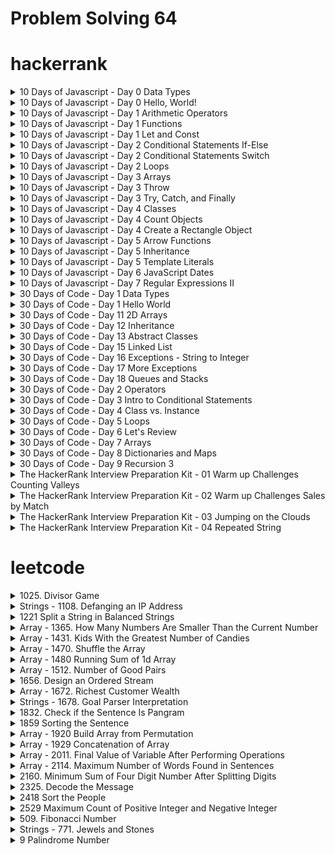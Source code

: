 # Problem Solving 64

# hackerrank

<details>
<summary>10 Days of Javascript - Day 0 Data Types</summary>

```js
function performOperation(secondInteger, secondDecimal, secondString) {
	const firstInteger = 4;
	const firstDecimal = 4.0;
	const firstString = 'HackerRank ';
	console.log(firstInteger + Number(secondInteger));
	console.log(firstDecimal + Number(secondDecimal));
	console.log(firstString + secondString);
}
performOperation(10, 5.0, 'is the best place to learn and practice coding!');
```

**Explanation**

First we convert the secondInteger and secondDecimal to numbers using the Number function. Then we add them together and print the result to the console. In the next line we simply concatenate the firstString and secondString and print the result to the console.

</details>

<details>
<summary>10 Days of Javascript - Day 0 Hello, World!</summary>

```js
function greeting(parameterVariable) {
	console.log('Hello, World!');
	console.log(parameterVariable);
}
```

**Explanation**
The first line of code prints 'Hello, World!' to the console. The second line of code prints the value of 'parameterVariable' to the console. The parameterVariable is a string of text.

</details>

<details>
<summary>10 Days of Javascript - Day 1 Arithmetic Operators</summary>

```js
function getArea(length, width) {
	return length * width;
}

function getPerimeter(length, width) {
	return 2 * (length + width);
}

getArea(2, 3); // 6
```

**Explanation**

We can get the area of a rectangle by multiplying the length by the width. The getArea function takes two parameters, length and width, and returns the area of the rectangle. We can get the perimeter of a rectangle by adding the length and width together and multiplying by two. The getPerimeter function takes two parameters, length and width, and returns the perimeter of the rectangle.

</details>

<details>
<summary>10 Days of Javascript - Day 1 Functions</summary>

```js
function factorial(n) {
	if (n === 1) {
		return 1;
	}
	return n * factorial(n - 1);
}

factorial(5); // 120
```

**Explanation**

The function is recursive. It calls itself until it reaches the base case. In this case, n === 1, which returns 1. n _ factorial(n - 1) is the recursive call. Since n - 1 === 0, it returns 1. n _ factorial(n - 1) === n \* 1 === n.

</details>

<details>
<summary>10 Days of Javascript - Day 1 Let and Const</summary>

```js
const PI = Math.PI;
const r = readLine(); // 2.6
var area = parseFloat(PI * r * r);
console.log(area);

var peri = parseFloat(2 * PI * r);
console.log(peri);
```

</details>

<details>
<summary>10 Days of Javascript - Day 2 Conditional Statements If-Else</summary>

```js
function getGrade(score) {
	let grade;
	if (25 < score && score <= 30) {
		grade = 'A';
	} else if (20 < score && score <= 25) {
		grade = 'B';
	} else if (15 < score && score <= 20) {
		grade = 'C';
	} else if (10 < score && score <= 15) {
		grade = 'D';
	} else if (5 < score && score <= 10) {
		grade = 'E';
	} else if (0 <= score && score <= 5) {
		grade = 'F';
	} else {
		grade = 'Invalid score';
	}
	return grade;
}
```

</details>

<details>
<summary>10 Days of Javascript - Day 2 Conditional Statements Switch</summary>

```js
function getLetter(s) {
	switch (s.charAt(0)) {
		case 'a':
		case 'e':
		case 'i':
		case 'o':
		case 'u':
			return 'A';
		case 'b':
		case 'c':
		case 'd':
		case 'f':
		case 'g':
			return 'B';
		case 'h':
		case 'j':
		case 'k':
		case 'l':
		case 'm':
			return 'C';
		case 'n':
		case 'p':
		case 'q':
		case 'r':
		case 's':
		case 't':
		case 'v':
		case 'w':
		case 'x':
		case 'y':
		case 'z':
			return 'D';
	}
}

console.log(getLetter('a')); // A
```

**Explanation**

The first character of the string is a, so we return A. The rest of the string is empty, so we return A.

</details>

<details>
<summary>10 Days of Javascript - Day 2 Loops</summary>

```js
function vowelsAndConsonants(s) {
	const vowelList = 'aeiouAEIOU';
	for (let i = 0; i < s.length; i++) {
		if (vowelList.indexOf(s[i]) !== -1) {
			console.log(s[i]);
		}
	}
	for (let i = 0; i < s.length; i++) {
		if (vowelList.indexOf(s[i]) == -1) {
			console.log(s[i]);
		}
	}
}
```

</details>

<details>
<summary>10 Days of Javascript - Day 3 Arrays</summary>

```js
function getSecondLargest(nums) {
	let sortedNums = nums.sort((a, b) => a - b);
	const res = Array(...new Set([...sortedNums]));
	return res[res.length - 2];
}

console.log(getSecondLargest([1, 2, 3, 4, 5, 6, 7, 8, 9, 10]));
```

**Explanation**

The largest number is 10, and the second largest number is 9. Therefore, return 9. First, we sort the array in ascending order, Since the array is sorted in ascending order, the second largest number is the last second element in the array.

</details>

<details>
<summary>10 Days of Javascript - Day 3 Throw</summary>

```js
function isPositive(a) {
	if (a > 0) {
		return 'YES';
	} else if (a === 0) {
		throw new Error('Zero Error');
	} else {
		throw new Error('Negative Error');
	}
}
```

**Explanation**

The if statement checks if 'a' is greater than 0. If it is, the function returns 'YES'. If 'a' is 0, the function throws an error with the message 'Zero Error'. If 'a' is less than 0, the function throws an error with the message 'Negative Error'. The else statement is not needed because the function will never reach the else statement if 'a' is 0 or greater than 0.

</details>

<details>
<summary>10 Days of Javascript - Day 3 Try, Catch, and Finally</summary>

```js
function reverseString(s) {
	try {
		console.log(s.split('').reverse().join(''));
	} catch (e) {
		console.log(e.message);
		console.log(s);
	}
}
```

</details>

<details>
<summary>10 Days of Javascript - Day 4 Classes</summary>

```js
class Polygon {
	constructor(sides) {
		this.sides = sides;
	}

	getPerimeter() {
		return this.sides.reduce((a, b) => a + b);
	}
}
```

</details>

<details>
<summary>10 Days of Javascript - Day 4 Count Objects</summary>

```js
function getCount(objects) {
	let count = 0;
	for (const iterator of objects) {
		if (iterator.x === iterator.y) {
			count++;
		}
	}
	return count;
}

const arr = [
	{
		x: 1,
		y: 1,
	},
	{
		x: 2,
		y: 3,
	},
	{
		x: 3,
		y: 3,
	},
	{
		x: 2,
		y: 4,
	},
	{
		x: 4,
		y: 5,
	},
];

getCount(arr); // 2
```

**Solutions 2**

```javascript
function getCount(objects) {
	return objects.filter(({ x, y }) => x === y).length;
}

const arr = [
	{
		x: 1,
		y: 1,
	},
	{
		x: 2,
		y: 3,
	},
	{
		x: 3,
		y: 3,
	},
	{
		x: 2,
		y: 4,
	},
	{
		x: 4,
		y: 5,
	},
];

getCount(arr); // 2
```

**Explanation**

</details>

<details>
<summary>10 Days of Javascript - Day 4 Create a Rectangle Object</summary>

```js
function Rectangle(a, b) {
	return {
		length: a,
		width: b,
		perimeter: 2 * (a + b),
		area: a * b,
	};
}
```

</details>

<details>
<summary>10 Days of Javascript - Day 5 Arrow Functions</summary>

```js
function modifyArray(nums) {
	for (const n in nums) {
		if (nums[n] % 2 === 0) {
			nums[n] = nums[n] * 2;
		} else if (nums[n] % 2 === 1) {
			nums[n] = nums[n] * 3;
		}
	}
	return nums;
}

console.log(modifyArray([1, 2, 3, 4, 5])); //  [3, 4, 9, 8, 15]
```

</details>

<details>
<summary>10 Days of Javascript - Day 5 Inheritance</summary>

```js
class Rectangle {
	constructor(w, h) {
		this.w = w;
		this.h = h;
	}
}

const methods = {
	area: function () {
		return this.w * this.h;
	},
};

Object.assign(Rectangle.prototype, methods);

class Square extends Rectangle {
	constructor(w) {
		super(w, w);
	}
}
```

</details>

<details>
<summary>10 Days of Javascript - Day 5 Template Literals</summary>

```js
function sides(literals, ...expressions) {
	const [a, p] = expressions;
	const value = Math.sqrt(p ** 2 - 16 * a);

	return [(p - value) / 4, (p + value) / 4];
}
```

</details>

<details>
<summary>10 Days of Javascript - Day 6 JavaScript Dates</summary>

```js
function getDayName(dateString) {
	let dayName;
	let date = new Date(dateString);
	switch (date.getDay()) {
		case 0:
			dayName = 'Sunday';
			break;
		case 1:
			dayName = 'Monday';
			break;
		case 2:
			dayName = 'Tuesday';
			break;
		case 3:
			dayName = 'Wednesday';
			break;
		case 4:
			dayName = 'Thursday';
			break;
		case 5:
			dayName = 'Friday';
			break;
		case 6:
			dayName = 'Saturday';
			break;
	}

	return dayName;
}

console.log(getDayName('10/11/2009')); // Sunday
```

</details>

<details>
<summary>10 Days of Javascript - Day 7 Regular Expressions II</summary>

```js
function regexVar() {
	return new RegExp(/^(Mr\.|Mrs\.|Ms\.|Dr\.|Er\.)[a-zA-Z]+$/);
}
```

<!-- **Explanation** -->

</details>

<details>
<summary>30 Days of Code - Day 1 Data Types</summary>

```js
var i2 = 0;
var d2 = 0.0;
var s2 = '';

i2 = parseInt(readLine());
d2 = parseFloat(readLine());
s2 = readLine();

console.log(i + i2);

console.log((d + d2).toFixed(1));

console.log(s + s2);
```

<!-- **Explanation** -->

</details>

<details>
<summary>30 Days of Code - Day 1 Hello World</summary>

```js
function processData(inputString) {
	// This line of code prints the first line of output
	console.log('Hello, World.');

	// Write the second line of output that prints the contents of 'inputString' here.
	console.log(inputString);
}

processData('Welcome to 30 Days of Code!');
```

<!-- **Explanation** -->

</details>

<details>
<summary>30 Days of Code - Day 11 2D Arrays</summary>

```js
'use strict';
process.stdin.resume();
process.stdin.setEncoding('utf-8');
let inputString = '';
let currentLine = 0;
process.stdin.on('data', function (inputStdin) {
	inputString += inputStdin;
});
process.stdin.on('end', function () {
	inputString = inputString.split('\n');
	main();
});
function readLine() {
	return inputString[currentLine++];
}

// Ignore above this line
function main() {
	let arr = Array(6);
	for (let i = 0; i < 6; i++) {
		arr[i] = readLine()
			.replace(/\s+$/g, '')
			.split(' ')
			.map((arrTemp) => parseInt(arrTemp, 10));
	}
	const sumArray = [];
	for (let i = 0; i < 4; i++) {
		for (let j = 0; j < 4; j++) {
			const topEl1 = arr[i][j];
			const topEl2 = arr[i][j + 1];
			const topEl3 = arr[i][j + 2];

			const midEl1 = arr[i + 1][j + 1];

			const botEl1 = arr[i + 2][j];
			const botEl2 = arr[i + 2][j + 1];
			const botEl3 = arr[i + 2][j + 2];
			const sum = topEl1 + topEl2 + topEl3 + midEl1 + botEl1 + botEl2 + botEl3;
			sumArray.push(sum);
		}
	}
	console.log(sumArray.sort((a, b) => b - a)[0]);
}
```

</details>

<details>
<summary>30 Days of Code - Day 12 Inheritance</summary>

```js
'use strict';

var _input = '';
var _index = 0;
process.stdin.on('data', (data) => {
	_input += data;
});
process.stdin.on('end', () => {
	_input = _input.split(new RegExp('[ \n]+'));
	main();
});
function read() {
	return _input[_index++];
}

/**** Ignore above this line. ****/

// start
class Person {
	constructor(firstName, lastName, identification) {
		this.firstName = firstName;
		this.lastName = lastName;
		this.idNumber = identification;
	}

	printPerson() {
		console.log(
			'Name: ' +
				this.lastName +
				', ' +
				this.firstName +
				'\nID: ' +
				this.idNumber
		);
	}
}

class Student extends Person {
	constructor(firstName, lastName, idNumber, scores) {
		super(firstName, lastName, idNumber, scores);
		this.scores = scores;
	}

	calculate() {
		var sum = this.scores.reduce((acc, num) => {
			acc += num;
			return acc;
		});
		var avg = sum / this.scores.length;

		if (avg >= 90) {
			return 'O';
		} else if (avg >= 80) {
			return 'E';
		} else if (avg >= 70) {
			return 'A';
		} else if (avg >= 55) {
			return 'P';
		} else if (avg >= 40) {
			return 'D';
		} else {
			return 'T';
		}
	}
}

// end

function main() {
	let firstName = read();
	let lastName = read();
	let id = +read();
	let numScores = +read();
	let testScores = new Array(numScores);

	for (var i = 0; i < numScores; i++) {
		testScores[i] = +read();
	}

	let s = new Student(firstName, lastName, id, testScores);
	s.printPerson();
	s.calculate();
	console.log('Grade: ' + s.calculate());
}
```

</details>

<details>
<summary>30 Days of Code - Day 13 Abstract Classes</summary>

```js
'use strict';

var _input = '';
var _index = 0;
process.stdin.on('data', (data) => {
	_input += data;
});
process.stdin.on('end', () => {
	_input = _input.split(new RegExp('\n'));
	main();
});
function readLine() {
	return _input[_index++];
}

/**** Ignore above this line. ****/

class Book {
	constructor(title, author) {
		if (this.constructor === Book) {
			throw new TypeError(
				'Do not attempt to directly instantiate an abstract class.'
			);
		} else {
			this.title = title;
			this.author = author;
		}
	}

	display() {
		console.log("Implement the 'display' method!");
	}
}

// Start
class MyBook extends Book {
	constructor(title, author, price) {
		super(title, author);
		this.price = price;
	}

	display() {
		console.log(`Title: ${this.title}`);
		console.log(`Author: ${this.author}`);
		console.log(`Price: ${this.price}`);
	}
}
// End

function main() {
	let title = readLine();
	let author = readLine();
	let price = +readLine();

	let book = new MyBook(title, author, price);
	book.display();
}
```

</details>

<details>
<summary>30 Days of Code - Day 15 Linked List</summary>

```js
process.stdin.resume();
process.stdin.setEncoding('ascii');

var input_stdin = '';
var input_stdin_array = '';
var input_currentline = 0;

process.stdin.on('data', function (data) {
	input_stdin += data;
});

process.stdin.on('end', function () {
	input_stdin_array = input_stdin.split('\n');
	main();
});
function readLine() {
	return input_stdin_array[input_currentline++];
}
function Node(data) {
	this.data = data;
	this.next = null;
}
function Solution() {
	this.insert = function (head, data) {
		//complete this method
		var newNode = new Node(data);

		if (head === null || typeof head === 'undefined') {
			head = newNode;
		} else if (head.next === null) {
			head.next = newNode;
		} else {
			var next = head.next;
			while (next.next) {
				next = next.next;
			}
			next.next = newNode;
		}

		return head;
	};
	this.display = function (head) {
		var start = head;
		while (start) {
			process.stdout.write(start.data + ' ');
			start = start.next;
		}
	};
}
function main() {
	var T = parseInt(readLine());
	var head = null;
	var mylist = new Solution();
	for (i = 0; i < T; i++) {
		var data = parseInt(readLine());
		head = mylist.insert(head, data);
	}
	mylist.display(head);
}
```

</details>

<details>
<summary>30 Days of Code - Day 16 Exceptions - String to Integer</summary>

```js
'use strict';

process.stdin.resume();
process.stdin.setEncoding('utf-8');

let inputString = '';
let currentLine = 0;

process.stdin.on('data', function (inputStdin) {
	inputString += inputStdin;
});

process.stdin.on('end', function () {
	inputString = inputString.split('\n');

	main();
});

function readLine() {
	return inputString[currentLine++];
}

// Ignore above this line

function main() {
	try {
		const S = readLine();
		!isNaN(parseInt(S)) ? console.log(parseInt(S)) : x;
	} catch (e) {
		console.log('Bad String');
	}
}
```

</details>

<details>
<summary>30 Days of Code - Day 17 More Exceptions</summary>

```js
process.stdin.resume();
process.stdin.setEncoding('ascii');

var input_stdin = '';
var input_stdin_array = '';
var input_currentline = 0;

process.stdin.on('data', function (data) {
	input_stdin += data;
});

process.stdin.on('end', function () {
	input_stdin_array = input_stdin.split('\n');
	main();
});
function readLine() {
	return input_stdin_array[input_currentline++];
}

//Write your code here
class Calculator {
	power(n, p) {
		if (n < 0 || p < 0) {
			throw 'n and p should be non-negative';
		} else {
			return Math.pow(n, p);
		}
	}
}

function main() {
	var myCalculator = new Calculator();
	var T = parseInt(readLine());
	while (T-- > 0) {
		var num = readLine().split(' ');
		try {
			var n = parseInt(num[0]);
			var p = parseInt(num[1]);
			var ans = myCalculator.power(n, p);
			console.log(ans);
		} catch (e) {
			console.log(e);
		}
	}
}
```

</details>

<details>
<summary>30 Days of Code - Day 18 Queues and Stacks</summary>

```js
function Solution() {
	this.stack = [];
	this.queue = [];
}

Solution.prototype.pushCharacter = function pushCharacter(char) {
	this.stack.push(char);
};

Solution.prototype.enqueueCharacter = function enqueueCharacter(char) {
	this.queue.push(char);
};

Solution.prototype.popCharacter = function popCharacter() {
	return this.stack.pop();
};

Solution.prototype.dequeueCharacter = function dequeueCharacter() {
	return this.queue.shift();
};
```

</details>

<details>
<summary>30 Days of Code - Day 2 Operators</summary>

```js
function solve(meal_cost, tip_percent, tax_percent) {
	const tip = (tip_percent / 100) * meal_cost;
	const tax = (tax_percent / 100) * meal_cost;
	console.log(Math.round(tip + tax + meal_cost));
}

solve(12.0, 20, 8);
```

<!-- **Explanation** -->

</details>

<details>
<summary>30 Days of Code - Day 3 Intro to Conditional Statements</summary>

```js
function main() {
	const N = parseInt(readLine().trim(), 10);
	const isEven = N % 2 === 0;
	if (!isEven) {
		console.log('Weird');
	} else if (isEven && N <= 5 && N >= 2) {
		console.log('Not Weird');
	} else if (isEven && N <= 20 && N >= 6) {
		console.log('Weird');
	} else if (isEven && N > 20) {
		console.log('Not Weird');
	}
}
```

<!-- **Explanation** -->

</details>

<details>
<summary>30 Days of Code - Day 4 Class vs. Instance</summary>

```js
function Person(initialAge) {
	if (initialAge > 0) {
		this.age = initialAge;
	} else {
		this.age = 0;
		console.log('Age is not valid, setting age to 0.');
	}
	this.amIOld = function () {
		if (this.age < 13) {
			console.log('You are young.');
		} else if (this.age < 18) {
			console.log('You are a teenager.');
		} else {
			console.log('You are old.');
		}
	};
	this.yearPasses = function () {
		this.age++;
	};
}
```

<!-- **Explanation** -->

</details>

<details>
<summary>30 Days of Code - Day 5 Loops</summary>

```js
function main() {
	const n = parseInt(readLine().trim(), 10);
	var i = 0;
	while (i < 10) {
		i++;
		console.log(`${n} x ${i} = ${n * i}`);
	}
}
```

</details>

<details>
<summary>30 Days of Code - Day 6 Let's Review</summary>

**Input**

```js
processData('2\nHacker\nRank');
```

**Solution's**

```js
function processData(input) {
	const inputArray = input.split('\n');
	const inputStrings = inputArray.slice(1, inputArray.length);
	for (let i = 0; i < inputArray[0]; i++) {
		const str = inputStrings[i];
		const odd = [];
		const even = [];
		for (let key in str) {
			if (key % 2 == 0) {
				even.push(str[key]);
			} else {
				odd.push(str[key]);
			}
		}
		console.log(`${even.join('')} ${odd.join('')}`);
	}
}
```

</details>

<details>
<summary>30 Days of Code - Day 7 Arrays</summary>

```js
console.log(arr.reverse().join(' '));
```

<!-- **Explanation** -->

</details>

<details>
<summary>30 Days of Code - Day 8 Dictionaries and Maps</summary>

## [Day 8 Dictionaries and Maps](https://www.hackerrank.com/challenges/30-dictionaries-and-maps/problem?isFullScreen=true)

```js
function processData(input) {
	const phoneBook = new Map();
	const inputArray = input.split('\n');
	const numberOfPhone = inputArray.shift();
	inputArray.forEach((x, i, key) => {
		if (i < Number(numberOfPhone)) {
			const normalizedX = x.trim()?.split(' ');
			phoneBook.set(normalizedX[0], normalizedX[1]);
		} else {
			if (phoneBook.has(x)) {
				console.log(`${x}=${phoneBook.get(x)}`);
			} else {
				console.log(`Not found`);
			}
		}
	});
}
```

**Input Format**

```js
processData(
	'3\nsam 99912222\ntom 11122222\nharry 12299933\nsam\nedward\nharry'
);
```

</details>

<details>
<summary>30 Days of Code - Day 9 Recursion 3</summary>

```js
function factorial(n) {
	if (n == 1) {
		return n;
	}

	return n * factorial(n - 1);
}
```

<!-- **Explanation** -->

</details>

<details>
<summary>The HackerRank Interview Preparation Kit - 01 Warm up Challenges Counting Valleys</summary>

```js
function countingValleys(steps, path) {
	let valleys = 0;
	let level = 0;
	for (const key in path) {
		const item = path[key];
		if (item === 'D') {
			level--;
			if (level === -1) valleys++;
		} else {
			level++;
		}
	}
	return valleys;
}
countingValleys(8, 'UDDDUDUU');
```

</details>

<details>
<summary>The HackerRank Interview Preparation Kit - 02 Warm up Challenges Sales by Match</summary>

```js
function sockMerchant(n, ar) {
	const obj = {};
	let paris = 0;
	for (let x in ar) {
		const item = ar[x];
		obj[item] = [...(obj[item] || []), item];
	}
	Object.values(obj).forEach((x) => {
		if (x.length % 2 == 0 && x.length > 1) {
			paris += x.length / 2;
		} else if (x.length > 1) {
			paris += (x.length - 1) / 2;
		}
	});

	return paris;
}

sockMerchant(9, [10, 20, 20, 10, 10, 30, 50, 10, 20]);
```

### **Example 2:**

```js
function sockMerchant(n, ar) {
	let paris = 0;
	const hash = {};
	for (const key in ar) {
		const item = ar[key];
		if (hash[item]) {
			paris++;
			delete hash[item];
		} else {
			hash[item] = true;
		}
	}

	return paris;
}
sockMerchant(6, [10, 20, 20, 10, 30, 1]);
```

**Explanation**

n = 6 (number of socks) and ar = [10, 20, 20, 10, 30, 10] (socks colors) . The function must return 2 . Because there are 2 pairs of matching socks: one of each color. So first we create a hash table with the colors as keys and the values as true. Then we loop through the array and check if the color is in the hash table. If it is, we increment the number of pairs and delete the color from the hash table. If it's not, we add the color to the hash table.

</details>

<details>
<summary>The HackerRank Interview Preparation Kit - 03 Jumping on the Clouds</summary>

```js
function jumpingOnClouds(c) {
	let jumps = 0;
	let i = 0;
	while (i < c.length - 1) {
		if (i + 2 < c.length && c[i + 2] == 0) {
			i += 2;
		} else {
			i++;
		}
		jumps++;
	}
	return jumps;
}
```

<!-- **Explanation** -->

</details>

<details>
<summary>The HackerRank Interview Preparation Kit - 04 Repeated String</summary>

```js
function repeatedString(s, n) {
	let occurances = s.split('a').length - 1;
	let max = Math.floor(n / s.length);
	let totalAs = occurances * max;
	totalAs += s.slice(0, n % s.length).split('a').length - 1;
	return totalAs;
}
```

<!-- **Explanation** -->

</details>

# leetcode

<details>
<summary>1025. Divisor Game</summary>

```js
var divisorGame = function (n) {
	return n % 2 === 0;
};
```

</details>

<details>
<summary>Strings - 1108. Defanging an IP Address</summary>

```js
var defangIPaddr = function (address) {
	return address.replace(/\./g, '[.]');
};
```

</details>

<details>
<summary>1221 Split a String in Balanced Strings</summary>

```js
var balancedStringSplit = function (s) {
	let count = 0;
	let result = 0;
	for (let i = 0; i < s.length; i++) {
		if (s[i] === 'L') {
			count++;
		} else {
			count--;
		}
		if (count === 0) {
			result++;
		}

		console.log({ count });
	}
	return result;
};
```

</details>

<details>
<summary>Array - 1365. How Many Numbers Are Smaller Than the Current Number</summary>

```js
var smallerNumbersThanCurrent = function (nums) {
	const sorted = [...nums].sort((a, b) => a - b);
	return nums.map((n) => sorted.indexOf(n));
};
```

**Explanation:**

1. Sort the array in ascending order [9, 8, 7, 6, 5, 4, 3, 2, 1] to [1, 2, 3, 4, 5, 6, 7, 8, 9];
2. And then use `indexOf` to find the index of each element in the sorted array

</details>

<details>
<summary>Array - 1431. Kids With the Greatest Number of Candies</summary>

```js
var kidsWithCandies = function (candies, extraCandies) {
	let max = Math.max(...candies);
	return candies.map((candy) => candy + extraCandies >= max);
};
```

**Explanation:**

- Find the maximum number of candies
- Then, for each kid, check if the kid has the maximum number of candies or not

</details>

<details>
<summary>Array - 1470. Shuffle the Array</summary>

```js
var shuffle = function (nums, n) {
	const arr1 = nums.slice(0, n);
	const arr2 = nums.slice(n, nums.length);
	return arr1
		.map((x, i) => {
			return [x, arr2[i]];
		})
		.flat(1);
};
```

</details>

<details>
<summary>Array - 1480 Running Sum of 1d Array</summary>

```js
/**
 * @param {number[]} nums
 * @return {number[]}
 */
var runningSum = function (nums) {
	const arr = [];
	for (let i = 0; i < nums.length; i++) {
		arr.push(nums.slice(0, i + 1).reduce((acc, curr) => acc + curr, 0));
	}
	return arr;
};
```

</details>

<details>
<summary>Array - 1512. Number of Good Pairs</summary>

```js
var numIdenticalPairs = function (nums) {
	let counter = 0;
	for (let i = 0; i < nums.length; i++) {
		const iElement = nums[i];
		for (let j = i + 1; j < nums.length; j++) {
			const jElement = nums[j];
			if (iElement === jElement) {
				counter++;
			}
		}
	}
	return counter;
};
```

</details>

<details>
<summary>1656. Design an Ordered Stream</summary>

```js
var OrderedStream = function (n) {
	this.size = 0;
	this.table = new Array(n);
};

OrderedStream.prototype.insert = function (idKey, value) {
	this.table[idKey - 1] = value;

	let result = [];
	while (this.table[this.size] !== undefined) {
		result.push(this.table[this.size]);
		this.size++;
	}
	return result;
};
```

</details>

<details>
<summary>Array - 1672. Richest Customer Wealth</summary>

```js
var maximumWealth = function (accounts) {
	const r = accounts.map((usr) => usr.reduce((acc, curr) => acc + curr, 0));
	return Math.max(...r);
};
```

</details>

<details>
<summary>Strings - 1678. Goal Parser Interpretation</summary>

```js
var interpret = function (command) {
	command.split('').map((x) => {
		command = command.replace('()', 'o');
		command = command.replace('(al)', 'al');
	});
	return command;
};
```

</details>

<details>
<summary>1832. Check if the Sentence Is Pangram</summary>

```js
/**
 * @param {string} sentence
 * @return {boolean}
 */
var checkIfPangram = function (sentence) {
	const alphabet = 'abcdefghijklmnopqrstuvwxyz';
	for (let i = 0; i < alphabet.length; i++) {
		if (!sentence.includes(alphabet[i])) {
			return false;
		}
	}
	return true;
};
```

</details>

<details>
<summary>1859 Sorting the Sentence</summary>

```js
var sortSentence = function (s) {
	return s
		.split(' ')
		.sort((a, b) => a[a.length - 1] - b[b.length - 1])
		.map((w) => w.slice(0, -1))
		.join(' ');
};
```

</details>

<details>
<summary>Array - 1920 Build Array from Permutation</summary>

```js
var buildArray = function (nums) {
	let newArray = [];
	for (let i = 0; i < nums.length; i++) {
		const index = nums[i];
		newArray.push(nums[index]);
	}
	return newArray;
};
```

</details>

<details>
<summary>Array - 1929 Concatenation of Array</summary>

```js
/**
 * @param {number[]} nums
 * @return {number[]}
 */
var getConcatenation = function (nums) {
	return nums.concat(nums);
};
```

</details>

<details>
<summary>Array - 2011. Final Value of Variable After Performing Operations</summary>

```js
var finalValueAfterOperations = function (operations) {
	let x = 0;
	for (let i = 0; i < operations.length; i++) {
		const element = operations[i];
		if (element.includes('--')) {
			x--;
		} else if (element.includes('++')) {
			x++;
		}
	}
	return x;
};
```

</details>

<details>
<summary>Array - 2114. Maximum Number of Words Found in Sentences</summary>

```js
var mostWordsFound = function (sentences) {
	return Math.max(
		...sentences.map((x) => {
			return x.split(' ').length;
		})
	);
};
```

</details>

<details>
<summary>2160. Minimum Sum of Four Digit Number After Splitting Digits</summary>

```js
var minimumSum = function (num) {
	let array = String(num).split('');
	let sortedarray = array.sort();
	return (
		Number(sortedarray[0] + sortedarray[3]) +
		Number(sortedarray[1] + sortedarray[2])
	);
};
```

</details>

<details>
<summary>2325. Decode the Message</summary>

```js
var decodeMessage = function (key, message) {
	const alphabt = 'abcdefghijklmnopqrstuvwxyz';
	const map = new Map();
	key = [...new Set(key.split(''))].join('');
	key = key.replace(/ /g, '');

	for (let i = 0; i < alphabt.length; i++) {
		map.set(key[i], alphabt[i]);
	}

	let result = '';
	for (let i = 0; i < message.length; i++) {
		const key = message[i];
		const value = map.get(key);
		if (!value) {
			result += ' ';
		} else {
			result += value;
		}
	}
	return result;
};
```

</details>

<details>
<summary>2418 Sort the People</summary>

```js
var sortPeople = function (names, heights) {
	const normalize = names.map((x, i) => ({ name: x, height: heights[i] }));
	return normalize.sort((a, b) => b.height - a.height).map((x) => x.name);
};
```

</details>

<details>
<summary>2529 Maximum Count of Positive Integer and Negative Integer</summary>

```js
var maximumCount = function (nums) {
	let nagitive = 0;
	let positive = 0;

	for (let i = 0; i < nums.length; i++) {
		const element = nums[i];
		if (element > 0) {
			positive++;
		} else if (element < 0) {
			nagitive++;
		}
	}

	if (nagitive > positive) return nagitive;

	return positive;
};
```

</details>

<details>
<summary>509. Fibonacci Number</summary>

```js
var fib = function (n) {
	if (n < 2) return n;
	return fib(n - 1) + fib(n - 2);
};
```

</details>

<details>
<summary>Strings - 771. Jewels and Stones</summary>

```js
var numJewelsInStones = function (jewels, stones) {
	let count = 0;
	stones.split('').map((x) => jewels.includes(x) && count++);
	return count;
};
```

</details>

<details>
<summary>9 Palindrome Number</summary>

```js
var isPalindrome = function (x) {
	return String(x).split('').reverse().join('') === String(x);
};
```

</details>
